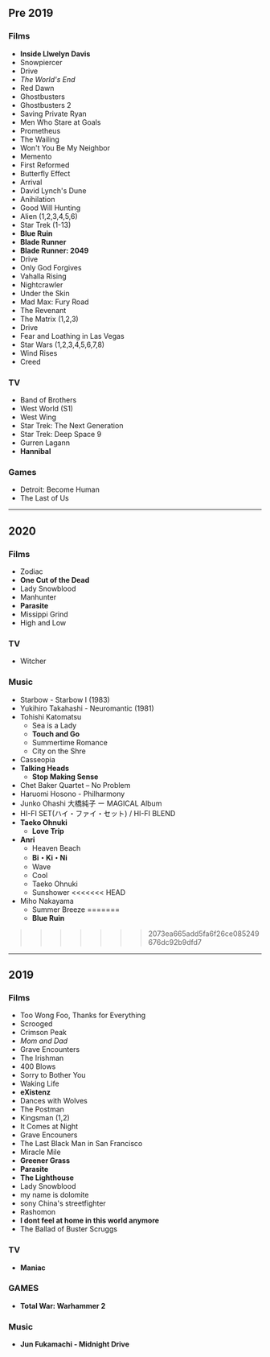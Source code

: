 ## Pre 2019

### Films
   - **Inside Llwelyn Davis**
   - Snowpiercer
   - Drive
   - *The World's End*
   - Red Dawn
   - Ghostbusters
   - Ghostbusters 2
   - Saving Private Ryan
   - Men Who Stare at Goals
   - Prometheus
   - The Wailing
   - Won't You Be My Neighbor
   - Memento
   - First Reformed
   - Butterfly Effect
   - Arrival
   - David Lynch's Dune
   - Anihilation 
   - Good Will Hunting
   - Alien (1,2,3,4,5,6)
   - Star Trek (1-13)
   - **Blue Ruin**
   - **Blade Runner**
   - **Blade Runner: 2049**
   - Drive
   - Only God Forgives
   - Vahalla Rising
   - Nightcrawler
   - Under the Skin
   - Mad Max: Fury Road
   - The Revenant
   - The Matrix (1,2,3)
   - Drive
   - Fear and Loathing in Las Vegas
   - Star Wars (1,2,3,4,5,6,7,8)
   - Wind Rises
   - Creed

### TV
   - Band of Brothers
   - West World (S1)
   - West Wing 
   - Star Trek: The Next Generation
   - Star Trek: Deep Space 9
   - Gurren Lagann
   - **Hannibal**

### Games
   - Detroit: Become Human
   - The Last of Us

---

## 2020

### Films
   - Zodiac
   - **One Cut of the Dead**
   - Lady Snowblood
   - Manhunter
   - **Parasite**
   - Missippi Grind
   - High and Low

### TV
   - Witcher

### Music
   - Starbow - Starbow I (1983)
   - Yukihiro Takahashi - Neuromantic (1981)
   - Tohishi Katomatsu
     - Sea is a Lady
     - **Touch and Go**
     - Summertime Romance
     - City on the Shre
   - Casseopia
   - **Talking Heads**
     - **Stop Making Sense**
   - Chet Baker Quartet ‎– No Problem 
   - Haruomi Hosono - Philharmony
   - Junko Ohashi 大橋純子 ー MAGICAL Album
   - HI-FI SET(ハイ・ファイ・セット) / HI-FI BLEND 
   - **Taeko Ohnuki**
     - **Love Trip**
   - **Anri**
     - Heaven Beach
     - **Bi・Ki・Ni**
     - Wave
     - Cool
     - Taeko Ohnuki
     - Sunshower
<<<<<<< HEAD
   - Miho Nakayama
     - Summer Breeze
=======
     - **Blue Ruin**
>>>>>>> 2073ea665add5fa6f26ce085249676dc92b9dfd7

---
   
## 2019

### Films
   - Too Wong Foo, Thanks for Everything
   - Scrooged
   - Crimson Peak
   - *Mom and Dad*
   - Grave Encounters
   - The Irishman
   - 400 Blows
   - Sorry to Bother You
   - Waking Life
   - **eXistenz**
   - Dances with Wolves
   - The Postman
   - Kingsman (1,2)
   - It Comes at Night
   - Grave Encouners
   - The Last Black Man in San Francisco
   - Miracle Mile
   - **Greener Grass**
   - **Parasite**
   - **The Lighthouse**
   - Lady Snowblood
   - my name is dolomite
   - sony China's streetfighter 
   - Rashomon
   - **I dont feel at home in this world anymore**
   - The Ballad of Buster Scruggs

### TV
   - **Maniac**

### GAMES
   - **Total War: Warhammer 2**

### Music
   - **Jun Fukamachi - Midnight Drive**
